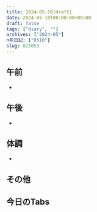 ```yaml
---
title: 2024-05-10[draft]
date: 2024-05-10T00:00:00+09:00
draft: false
tags: ["diary", ""]
archives: ["2024-05"]
n年日記: ["0510"]
slug: 825053
---
```

## 午前
- 
## 午後
- 
## 体調
- 
## その他
## 今日のTabs